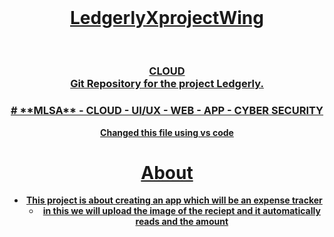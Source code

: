 <div align ="center">

  <h5 style="border-bottom: none">
    <b>
<a href="https://github.com/user-attachments/assets/75bcff8f-33bf-46d0-b5c5-0918da8e7d2f">
<!-- ![WhatsApp Image 2025-01-30 at 02 49 31_0ecac0bb](https://github.com/user-attachments/assets/1eb69113-453e-43b2-890c-a2bb2073cb00) -->
</h5>
<br>
<h1>
LedgerlyXprojectWing
  </h1>
<br>
<h3>
CLOUD
<br>
Git Repository for the project Ledgerly.
<br>
  </h3>
<body>
  <a href="https://www.google.com/url?sa=i&url=https%3A%2F%2Fblog.codewithdan.com%2Fdocker-for-developers-understanding-the-core-concepts%2F&psig=AOvVaw0nUyD__nhdFR1zEg_im22R&ust=1738345982618000&source=images&cd=vfe&opi=89978449&ved=0CBQQjRxqFwoTCMD4mcuBnosDFQAAAAAdAAAAABAE">
</body>
    <h3>
# **MLSA**
- CLOUD
- UI/UX
- WEB
- APP
- CYBER SECURITY
  </h3>
 Changed this file using vs code

# **About**
- This project is about creating an app which will be an expense tracker
  <br>
   - in this we will upload the image of the reciept and it automatically reads and the amount
